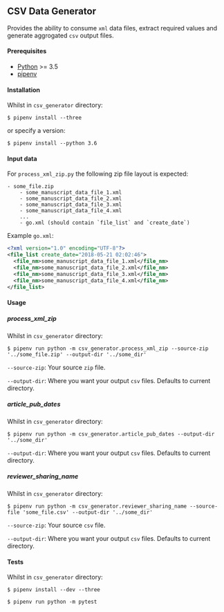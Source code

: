 ## CSV Data Generator

Provides the ability to consume `xml` data files, extract required values and generate aggrogated `csv` output files. 

#### Prerequisites

- [Python](https://www.python.org/) >= 3.5
- [pipenv](https://github.com/pypa/pipenv)

#### Installation

Whilst in `csv_generator` directory:

`$ pipenv install --three`

or specify a version:

`$ pipenv install --python 3.6`

#### Input data

For `process_xml_zip.py` the following zip file layout is expected:

```
- some_file.zip
    - some_manuscript_data_file_1.xml
    - some_manuscript_data_file_2.xml
    - some_manuscript_data_file_3.xml
    - some_manuscript_data_file_4.xml
    ...
    - go.xml (should contain `file_list` and `create_date`)
```   

Example `go.xml`:

```xml
<?xml version="1.0" encoding="UTF-8"?>
<file_list create_date="2018-05-21 02:02:46">
  <file_nm>some_manuscript_data_file_1.xml</file_nm>
  <file_nm>some_manuscript_data_file_2.xml</file_nm>
  <file_nm>some_manuscript_data_file_3.xml</file_nm>
  <file_nm>some_manuscript_data_file_4.xml</file_nm>
</file_list>
```

#### Usage

##### process_xml_zip

Whilst in `csv_generator` directory:

`$ pipenv run python -m csv_generator.process_xml_zip --source-zip '../some_file.zip' --output-dir '../some_dir'`

`--source-zip`: Your source `zip` file.

`--output-dir`: Where you want your output `csv` files. Defaults to current directory.


##### article_pub_dates

Whilst in `csv_generator` directory:

`$ pipenv run python -m csv_generator.article_pub_dates --output-dir '../some_dir'`

`--output-dir`: Where you want your output `csv` files. Defaults to current directory.

##### reviewer_sharing_name

Whilst in `csv_generator` directory:

`$ pipenv run python -m csv_generator.reviewer_sharing_name --source-file 'some_file.csv' --output-dir '../some_dir'`

`--source-zip`: Your source `csv` file.

`--output-dir`: Where you want your output `csv` files. Defaults to current directory.

#### Tests

Whilst in `csv_generator` directory:

`$ pipenv install --dev --three`

`$ pipenv run python -m pytest`